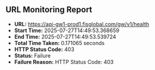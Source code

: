 ## URL Monitoring Report

- **URL:** https://api-gw1-prod1.fisglobal.com/gw/v1/health
- **Start Time:** 2025-07-27T14:49:53.368659
- **End Time:** 2025-07-27T14:49:53.539724
- **Total Time Taken:** 0.171065 seconds
- **HTTP Status Code:** 403
- **Status:** Failure
- **Failure Reason:** HTTP Status Code: 403
